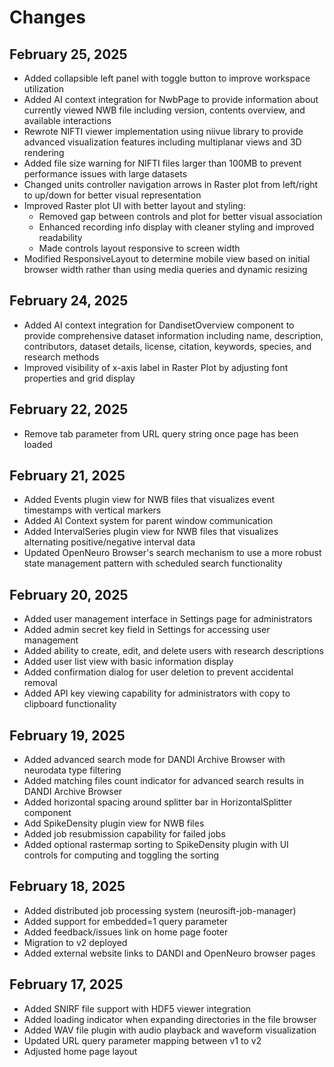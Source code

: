 # Changes

## February 25, 2025
- Added collapsible left panel with toggle button to improve workspace utilization
- Added AI context integration for NwbPage to provide information about currently viewed NWB file including version, contents overview, and available interactions
- Rewrote NIFTI viewer implementation using niivue library to provide advanced visualization features including multiplanar views and 3D rendering
- Added file size warning for NIFTI files larger than 100MB to prevent performance issues with large datasets
- Changed units controller navigation arrows in Raster plot from left/right to up/down for better visual representation
- Improved Raster plot UI with better layout and styling:
  - Removed gap between controls and plot for better visual association
  - Enhanced recording info display with cleaner styling and improved readability
  - Made controls layout responsive to screen width
- Modified ResponsiveLayout to determine mobile view based on initial browser width rather than using media queries and dynamic resizing

## February 24, 2025
- Added AI context integration for DandisetOverview component to provide comprehensive dataset information including name, description, contributors, dataset details, license, citation, keywords, species, and research methods
- Improved visibility of x-axis label in Raster Plot by adjusting font properties and grid display

## February 22, 2025
- Remove tab parameter from URL query string once page has been loaded

## February 21, 2025
- Added Events plugin view for NWB files that visualizes event timestamps with vertical markers
- Added AI Context system for parent window communication
- Added IntervalSeries plugin view for NWB files that visualizes alternating positive/negative interval data
- Updated OpenNeuro Browser's search mechanism to use a more robust state management pattern with scheduled search functionality

## February 20, 2025
- Added user management interface in Settings page for administrators
- Added admin secret key field in Settings for accessing user management
- Added ability to create, edit, and delete users with research descriptions
- Added user list view with basic information display
- Added confirmation dialog for user deletion to prevent accidental removal
- Added API key viewing capability for administrators with copy to clipboard functionality

## February 19, 2025
- Added advanced search mode for DANDI Archive Browser with neurodata type filtering
- Added matching files count indicator for advanced search results in DANDI Archive Browser
- Added horizontal spacing around splitter bar in HorizontalSplitter component
- Add SpikeDensity plugin view for NWB files
- Added job resubmission capability for failed jobs
- Added optional rastermap sorting to SpikeDensity plugin with UI controls for computing and toggling the sorting

## February 18, 2025
- Added distributed job processing system (neurosift-job-manager)
- Added support for embedded=1 query parameter
- Added feedback/issues link on home page footer
- Migration to v2 deployed
- Added external website links to DANDI and OpenNeuro browser pages

## February 17, 2025
- Added SNIRF file support with HDF5 viewer integration
- Added loading indicator when expanding directories in the file browser
- Added WAV file plugin with audio playback and waveform visualization
- Updated URL query parameter mapping between v1 to v2
- Adjusted home page layout
